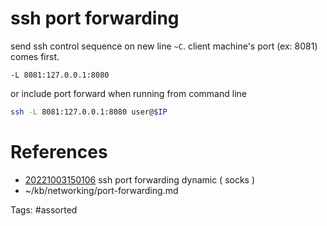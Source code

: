 # ssh port forwarding
send ssh control sequence on new line `~C`.
client machine's port (ex: 8081) comes first.
```
-L 8081:127.0.0.1:8080
```
or include port forward when running from command line
```bash
ssh -L 8081:127.0.0.1:8080 user@$IP
```

# References
- [20221003150106](/zet/20221003150106/) ssh port forwarding dynamic ( socks )
- ~/kb/networking/port-forwarding.md

Tags:
    #assorted

